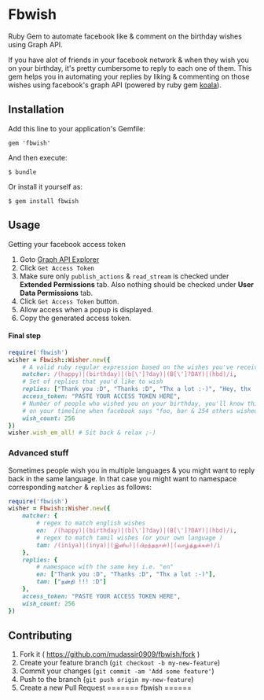 # Fbwish

Ruby Gem to automate facebook like &amp; comment on the birthday wishes using Graph API.

If you have alot of friends in your facebook network & when they wish you on your birthday, it's pretty cumbersome to reply to each one of them. This gem helps you in automating your replies by liking & commenting on those wishes using facebook's graph API (powered by ruby gem [koala](https://github.com/arsduo/koala)).

## Installation

Add this line to your application's Gemfile:

    gem 'fbwish'

And then execute:

    $ bundle

Or install it yourself as:

    $ gem install fbwish

## Usage

Getting your facebook access token

1. Goto [Graph API Explorer](https://developers.facebook.com/tools/explorer)
2. Click `Get Access Token`
3. Make sure only `publish_actions` & `read_stream` is checked under **Extended Permissions** tab. Also nothing should be checked under **User Data Permissions** tab.
4. Click `Get Access Token` button.
5. Allow access when a popup is displayed.
6. Copy the generated access token.

#### Final step
```ruby
require('fbwish')
wisher = Fbwish::Wisher.new({
    # A valid ruby regular expression based on the wishes you've received.
    matcher: /(happy)|(birthday)|(b[\']?day)|(B[\']?DAY)|(hbd)/i,
    # Set of replies that you'd like to wish
    replies: ["Thank you :D", "Thanks :D", "Thx a lot :-)", "Hey, thx !!! :-)","Thnk U !!!", "Hey Thanks ! :D "],
    access_token: "PASTE YOUR ACCESS TOKEN HERE",
    # Number of people who wished you on your birthday, you'll know this
    # on your timeline when facebook says "foo, bar & 254 others wished you"
    wish_count: 256
})
wisher.wish_em_all! # Sit back & relax ;-)
```

### Advanced stuff
Sometimes people wish you in multiple languages & you might want to reply back in the same language. In that case you might want to namespace corresponding `matcher` & `replies` as follows:
```ruby
require('fbwish')
wisher = Fbwish::Wisher.new({
    matcher: {
        # regex to match english wishes
        en:  /(happy)|(birthday)|(b[\']?day)|(B[\']?DAY)|(hbd)/i,
        # regex to match tamil wishes (or your own language )
        tam: /(iniya)|(inya)|(இனிய)|(பிறந்தநாள்)|(வாழ்த்துக்கள்)/i
    },
    replies: {
        # namespace with the same key i.e. "en"
        en: ["Thank you :D", "Thanks :D", "Thx a lot :-)"],
        tam: ["நன்றி !!! :D"]
    },
    access_token: "PASTE YOUR ACCESS TOKEN HERE",
    wish_count: 256
})
```

## Contributing

1. Fork it ( https://github.com/mudassir0909/fbwish/fork )
2. Create your feature branch (`git checkout -b my-new-feature`)
3. Commit your changes (`git commit -am 'Add some feature'`)
4. Push to the branch (`git push origin my-new-feature`)
5. Create a new Pull Request
=======
fbwish
======
